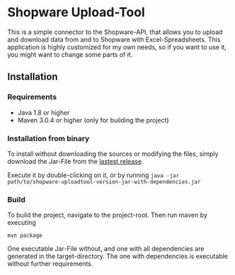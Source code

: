 # Shopware Upload-Tool
This is a simple connector to the Shopware-API, that allows you to upload and download data from and to Shopware with Excel-Spreadsheets.
This application is highly customized for my own needs, so if you want to use it, you might want to change some parts of it.

## Installation
### Requirements
* Java 1.8 or higher
* Maven 3.0.4 or higher (only for building the project)

### Installation from binary
To install without downloading the sources or modifying the files, simply download the Jar-File from the [lastest release](https://github.com/sebastianwieland/shopware-uploadtool/releases/latest).

Execute it by double-clicking on it, or by running `java -jar path/to/shopware-uploadtool-version-jar-with-dependencies.jar`

### Build
To build the project, navigate to the project-root. Then run maven by executing
```
mvn package
```
One executable Jar-File without, and one with all dependencies are generated in the target-directory. The one with dependencies is executable without further requirements.
